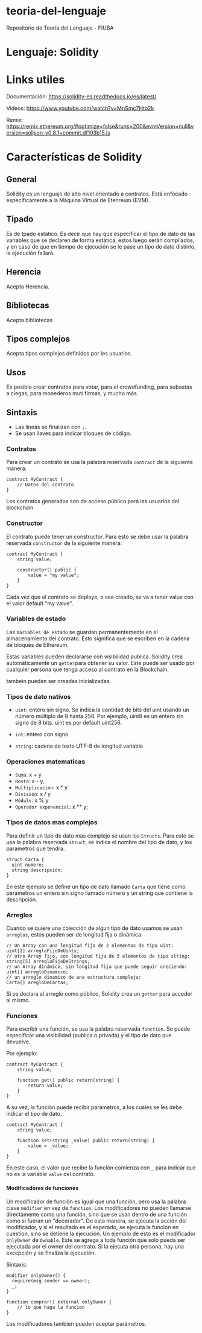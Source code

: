 # teoria-del-lenguaje
Repositorio de Teoría del Lenguaje - FIUBA

# Lenguaje: Solidity

# Links utiles

Documentación: https://solidity-es.readthedocs.io/es/latest/

Videos: https://www.youtube.com/watch?v=MnSmc7Hto2k

Remix: https://remix.ethereum.org/#optimize=false&runs=200&evmVersion=null&version=soljson-v0.8.1+commit.df193b15.js

# Características de Solidity

## General

Solidity es un lenguaje de alto nivel orientado a contratos. Está enfocado específicamente a la Máquina Virtual de Etehreum (EVM).

## Tipado

Es de tpado estático. Es decir que hay que especificar el tipo de dato de las variables que se declaren de forma estática, estos luego serán compilados, y en caso de que en tiempo de ejecución se le pase un tipo de dato distinto, la ejecución fallará.

## Herencia

Acepta Herencia.

## Bibliotecas

Acepta bibliotecas

## Tipos complejos

Acepta tipos complejos definidos por les usuarios.

## Usos

Es posible crear contratos para votar, para el crowdfunding, para subastas a ciegas, para monederos muti firmas, y mucho más.


## Sintaxis

* Las líneas se finalizan con `;`. 
* Se usan llaves para indicar bloques de código.

### Contratos

Para crear un contrato se usa la palabra reservada `contract` de la siguiente manera:

```
contract MyContract {
    // Datos del contrato
}
```

Los contratos generados son de acceso público para les usuarios del blockchain.

### Constructor

El contrato puede tener un constructor. Para esto se debe usar la palabra reservada `constructor` de la siguiente manera:

```
contract MyContract {
    string value;

    constructor() public {
        value = "my value";
    }
}
```

Cada vez que el contrato se deploye, o sea creado, se va a tener value con el valor default "my value".

### Variables de estado

Las `Variables de estado` se guardan permanentemente en el almacenamiento del contrato. Esto significa que se escriben en la cadena de bloques de Ethereum.

Estas variables pueden declararse con visibilidad publica. Solidity crea automáticamente un `getter`para obtener su valor. Este puede ser usado por cualquier persona que tenga acceso al contrato en la Blockchain.

tambein pueden ser creadas inicializadas.

### Tipos de dato nativos

* `uint`: entero sin signo. Se indica la cantidad de bits del uint usando un número múltiplo de 8 hasta 256. Por ejemplo, uint8 es un entero sin signo de 8 bits. uint es por default uint256.

* `int`: entero con signo

* `string`: cadena de texto UTF-8 de longitud variable

### Operaciones matematicas

* `Suma`: x + y
* `Resta`: x - y,
* `Multiplicación`: x * y
* `División`: x / y
* `Módulo`: x % y 
* `Operador exponencial`: x ** y;

### Tipos de datos mas complejos

Para definir un tipo de dato mas complejo se usan los `Structs`. Para esto se usa la palabra reservada `struct`, se indica el nombre del tipo de dato, y los parametros que tendra.

```
struct Carta {
  uint numero;
  string descripción;
}
```

En este ejemplo se define un tipo de dato llamado `Carta` que tiene como parámetros un entero sin signo llamado número y un string que contiene la descripción.

### Arreglos

Cuando se quiere una colección de algun tipo de dato usamos se usan `arreglos`, estos pueden ser de longitud fija o dinámica.

```
// Un Array con una longitud fija de 2 elementos de tipo uint:
uint[2] arregloFijoDeUints;
// otro Array fijo, con longitud fija de 5 elementos de tipo string:
string[5] arregloFijoDeStrings;
// un Array dinámico, sin longitud fija que puede seguir creciendo:
uint[] arregloDinamico;
// un arreglo dinamico de una estructura compleja:
Carta[] aregloDeCartas;
```

Si se declara al arreglo como público, Solidity crea un `getter` para acceder al mismo.

### Funciones

Para escribir una función, se usa la palabra reservada `function`. Se puede especificar una visibilidad (publica o privada) y el tipo de dato que devuelve.

Por ejemplo:

```
contract MyContract {
    string value;

    function get() public return(string) {
        return value;
    }
}
```

A su vez, la función puede recibir parámetros, a los cuales se les debe indicar el tipo de dato.

```
contract MyContract {
    string value;

    function set(string _value) public return(string) {
        value = _value;
    }
}
```

En este caso, el valor que recibe la función comienza con `_` para indicar que no es la variable `value` del contrato. 

#### Modificadores de funciones

Un modificador de función es igual que una función, pero usa la palabra clave `modifier` en vez de `function`. Los modificadores no pueden llamarse directamente como una función, sino que se usan dentro de una función como si fueran un "decorador". De esta manera, se ejecuta la acción del modificador, y si el resultado es el esperado, se ejecuta la función en cuestion, sino se detiene la ejecución. Un ejemplo de esto es el modificador `onlyOwner` de `Ownable`. Este se agrega a toda función que solo pueda ser ejecutada por el owner del contrato. Si la ejecuta otra persona, hay una excepción y se finaliza la ejecución. 

Sintaxis:

```
modifier onlyOwner() {
  require(msg.sender == owner);
  _;
}

function comprar() external onlyOwner {
    // lo que haga la funcion
}
```

Los modificadores tambien pueden aceptar parámetros.